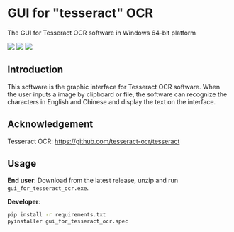 # GUI for "tesseract" OCR

 The GUI for Tesseract OCR software in Windows 64-bit platform

![](https://img.shields.io/badge/OS-Windows%2064--bit-lightgrey)
![](https://img.shields.io/badge/dependencies-tesseract--ocr%2Ftesseract-green)
![](https://img.shields.io/badge/dependencies-Python%203.9-blue)

## Introduction

This software is the graphic interface for Tesseract OCR software. When the user inputs a image by clipboard or file, the software can recognize the characters in English and Chinese and display the text on the interface.

## Acknowledgement

Tesseract OCR: https://github.com/tesseract-ocr/tesseract

## Usage

**End user**: Download from the latest release, unzip and run `gui_for_tesseract_ocr.exe`.

**Developer**:

```bash
pip install -r requirements.txt
pyinstaller gui_for_tesseract_ocr.spec
```